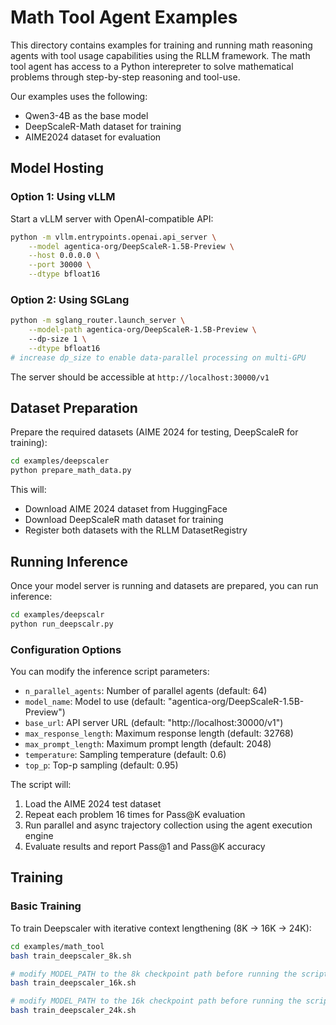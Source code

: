 # Math Tool Agent Examples

This directory contains examples for training and running math reasoning agents with tool usage capabilities using the RLLM framework. The math tool agent has access to a Python interepreter to solve mathematical problems through step-by-step reasoning and tool-use.

Our examples uses the following:
* Qwen3-4B as the base model
* DeepScaleR-Math dataset for training
* AIME2024 dataset for evaluation


## Model Hosting

### Option 1: Using vLLM

Start a vLLM server with OpenAI-compatible API:

```bash
python -m vllm.entrypoints.openai.api_server \
    --model agentica-org/DeepScaleR-1.5B-Preview \
    --host 0.0.0.0 \
    --port 30000 \
    --dtype bfloat16 
```

### Option 2: Using SGLang

```bash
python -m sglang_router.launch_server \
    --model-path agentica-org/DeepScaleR-1.5B-Preview \ 
    --dp-size 1 \
    --dtype bfloat16
# increase dp_size to enable data-parallel processing on multi-GPU 
```

The server should be accessible at `http://localhost:30000/v1`

## Dataset Preparation

Prepare the required datasets (AIME 2024 for testing, DeepScaleR for training):

```bash
cd examples/deepscaler
python prepare_math_data.py
```

This will:
- Download AIME 2024 dataset from HuggingFace
- Download DeepScaleR math dataset for training
- Register both datasets with the RLLM DatasetRegistry

## Running Inference

Once your model server is running and datasets are prepared, you can run inference:

```bash
cd examples/deepscalr
python run_deepscalr.py
```

### Configuration Options

You can modify the inference script parameters:

- `n_parallel_agents`: Number of parallel agents (default: 64)
- `model_name`: Model to use (default: "agentica-org/DeepScaleR-1.5B-Preview")
- `base_url`: API server URL (default: "http://localhost:30000/v1")
- `max_response_length`: Maximum response length (default: 32768)
- `max_prompt_length`: Maximum prompt length (default: 2048)
- `temperature`: Sampling temperature (default: 0.6)
- `top_p`: Top-p sampling (default: 0.95)

The script will:
1. Load the AIME 2024 test dataset
2. Repeat each problem 16 times for Pass@K evaluation
3. Run parallel and async trajectory collection using the agent execution engine
4. Evaluate results and report Pass@1 and Pass@K accuracy

## Training

### Basic Training

To train Deepscaler with iterative context lengthening (8K -> 16K -> 24K):

```bash
cd examples/math_tool
bash train_deepscaler_8k.sh

# modify MODEL_PATH to the 8k checkpoint path before running the script.
bash train_deepscaler_16k.sh

# modify MODEL_PATH to the 16k checkpoint path before running the script
bash train_deepscaler_24k.sh
```